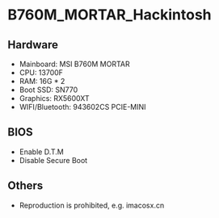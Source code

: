 # B760M_MORTAR_Hackintosh

## Hardware

* Mainboard: MSI B760M MORTAR
* CPU: 13700F
* RAM: 16G * 2
* Boot SSD: SN770
* Graphics: RX5600XT
* WIFI/Bluetooth: 943602CS PCIE-MINI


## BIOS

* Enable D.T.M
* Disable Secure Boot


## Others
* Reproduction is prohibited, e.g. imacosx.cn
